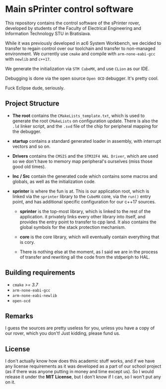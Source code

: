 # Main sPrinter control software

This repository contains the control software of the sPrinter rover,
developed by students of the Faculty of Electrical Engineering and Information
Technology STU in Bratislava.

While it was previously developed in ac6 System Workbench, we decided to transfer
to regain control over our toolchain and transfer to non-managed environment.
We currently use `cmake` and compile with `arm-none-eabi-gcc` with `newlib` and `c++17`.

We generate the initialization via `STM CubeMX`, and use `CLion` as our IDE.

Debugging is done via the open source `Open OCD` debugger. It's pretty cool.

Fuck Eclipse dude, seriously.

## Project Structure

- __The root__ contains the `CMakeLists_template.txt`, which is used to generate
the root `CMakeLists` on configuration update. There is also the `.ld` linker script,
and the `.svd` file of the chip for peripheral mapping for the debugger.

- __startup__ contains a standard generated loader in assembly, with interrupt
vectors and so on.

- __Drivers__ contains the `CMSIS` and the `STM32F4 HAL Driver`, which are used
so we don't have to memory map peripheral's ourselves (miss those good old times).

- __Inc / Src__ contain the generated code which contains some macros and globals,
as well as the initialization code.

- __sprinter__ is where the fun is at. This is our application root, which is linked
via the `sprinter` library to the `CubeMX` core, via the `run()` entry point, and has
additional specific configuration for our c++17 sources.

  - __sprinter__ is the top-most library, which is linked to the rest of the application.
  it privately links every other library into itself, and provides the entry point to
  transfer to cpp land. It also contains the global symbols for the stack protection mechanism.

  - __core__ is the core library, which will eventually contain everything that is cory.

  - There is nothing else at the moment, as I said we are in the process of transfer and rewriting
  all the code from the stdperiph to HAL.

## Building requirements

- `cmake` _>= 3.7_
- `arm-none-eabi-gcc`
- `arm-none-eabi-newlib`
- `open-ocd`

## Remarks

I guess the sources are pretty useless for you, unless you have a copy
of our rover, which you don't! Just kidding, please fund us.

## License

I don't actually know how does this academic stuff works, and if we have
any license requirements as it was developed as a part of our school project
(as if there was anyone putting in money and time except us). So I would
release it under the __MIT License__, but I don't know if I can, so I won't put any
on it.
